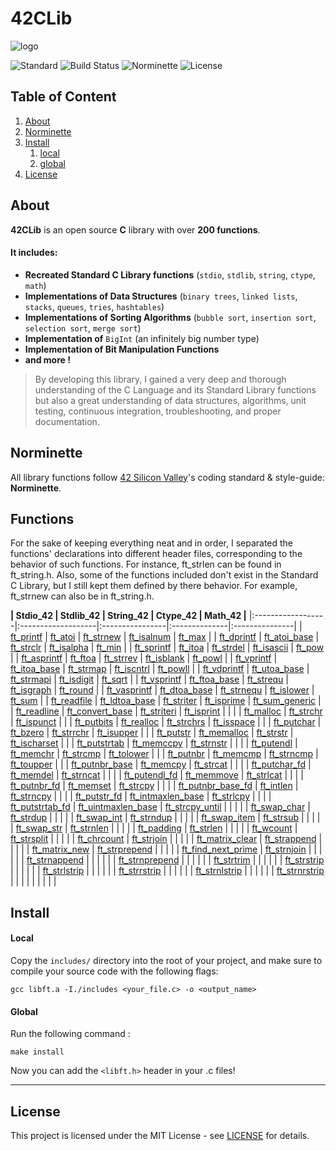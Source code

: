 # 42CLib

![logo]()

![Standard](https://img.shields.io/badge/Standard-ANSI%20C89-red.svg)
![Build Status](https://img.shields.io/badge/Build-Pass-lightred.svg)
![Norminette](https://img.shields.io/badge/Norminette-Pass-lightred.svg)
![License](https://img.shields.io/badge/License-MIT-blue.svg)

## Table of Content

1. [About](#about-libft)
2. [Norminette](#norminette)
3. [Install](#install)
	1. [local](#local)
	2. [global](#global)
4. [License](#license)

## About <a name="about-libft"></a>

**42CLib** is an open source **C** library with over **200 functions**.

#### It includes:

 * **Recreated Standard C Library functions** (`stdio`, `stdlib`, `string`, `ctype`, `math`)
 * **Implementations of Data Structures** (`binary trees`, `linked lists`, `stacks`, `queues`, `tries`, `hashtables`)
 * **Implementations of Sorting Algorithms** (`bubble sort`, `insertion sort`, `selection sort`, `merge sort`)
 * **Implementation of** `BigInt` (an infinitely big number type)
 * **Implementation of Bit Manipulation Functions**
 * **and more !**
 
>By developing this library, I gained a very deep and thorough understanding of the C Language and its Standard Library functions but also a great understanding of data structures, algorithms, unit testing, continuous integration, troubleshooting, and proper documentation.

## Norminette <a name="norminette"></a>

All library functions follow [42 Silicon Valley](https://www.42.us.org/)'s coding standard & style-guide: **Norminette**.

## Functions <a name="functions"></a>

For the sake of keeping everything neat and in order, I separated the functions'
declarations into different header files, corresponding to the behavior of
such functions.
For instance, ft_strlen can be found in ft_string.h.
Also, some of the functions included don't exist in the Standard C Library,
but I still kept them defined by there behavior.
For example, ft_strnew can also be in ft_string.h.

**| Stdio_42         | Stdlib_42         | String_42      | Ctype_42     | Math_42       |**
|:------------------|:-------------------|:----------------|:--------------|:---------------|
| [ft_printf](Stdio/ft_printf.c)         | [ft_atoi](Stdlib/ft_atoi.c)            | [ft_strnew](String/ft_strnew.c)       | [ft_isalnum](Ctype/ft_isalnum.c)    | [ft_max](Math/ft_max.c)         |
| [ft_dprintf](Stdio/ft_dprintf.c)        | [ft_atoi_base](Stdlib/ft_atoi_base.c)       | [ft_strclr](String/ft_strclr.c)       | [ft_isalpha](Ctype/ft_isalpha.c)    | [ft_min](Math/ft_min.c)         |
| [ft_sprintf](Stdio/ft_sprintf.c)        | [ft_itoa](Stdlib/ft_itoa.c)            | [ft_strdel](String/ft_strdel.c)       | [ft_isascii](Ctype/ft_isascii.c)    | [ft_pow](Math/ft_pow.c)         |
| [ft_asprintf](Stdio/ft_asprintf.c)       | [ft_ftoa](Stdlib/ft_ftoa.c)            | [ft_strrev](String/ft_strrev.c)       | [ft_isblank](Ctype/ft_isblank.c)    | [ft_powl](Math/ft_powl.c)        |
| [ft_vprintf](Stdio/ft_vprintf.c)        | [ft_itoa_base](Stdlib/ft_itoa_base.c)       | [ft_strmap](String/ft_strmap.c)       | [ft_iscntrl](Ctype/ft_iscntrl.c)    | [ft_powll](Math/ft_powll.c)       |
| [ft_vdprintf](Stdio/ft_vdprintf.c)       | [ft_utoa_base](Stdlib/ft_utoa_base.c)       | [ft_strmapi](String/ft_strmapi.c)      | [ft_isdigit](Ctype/ft_isdigit.c)    | [ft_sqrt](Math/ft_sqrt.c)        |
| [ft_vsprintf](Stdio/ft_vsprintf.c)       | [ft_ftoa_base](Stdlib/ft_ftoa_base.c)       | [ft_strequ](String/ft_strequ.c)       | [ft_isgraph](Ctype/ft_isgraph.c)    | [ft_round](Math/ft_round.c)       |
| [ft_vasprintf](Stdio/ft_vasprintf.c)      | [ft_dtoa_base](Stdlib/ft_dtoa_base.c)       | [ft_strnequ](String/ft_strnequ.c)      | [ft_islower](Ctype/ft_islower.c)    | [ft_sum](Math/ft_sum.c)         |
| [ft_readfile](Stdio/ft_readfile.c)       | [ft_ldtoa_base](Stdlib/ft_ldtoa_base.c)      | [ft_striter](String/ft_striter.c)      | [ft_isprime](Ctype/ft_isprime.c)    | [ft_sum_generic](Math/ft_sum_generic.c) |
| [ft_readline](Stdio/ft_readline.c)       | [ft_convert_base](Stdlib/ft_convert_base.c)    | [ft_striteri](String/ft_striteri.c)     | [ft_isprint](Ctype/ft_isprint.c)    |               |
|                   | [ft_malloc](Stdlib/ft_malloc.c)          | [ft_strchr](String/ft_strchr.c)       | [ft_ispunct](Ctype/ft_ispunct.c)    |               |
| [ft_putbits](Stdio/ft_putbits.c)        | [ft_realloc](Stdlib/ft_realloc.c)         | [ft_strchrs](String/ft_strchrs.c)      | [ft_isspace](Ctype/ft_isspace.c)    |               |
| [ft_putchar](Stdio/ft_putchar.c)        | [ft_bzero](Stdlib/ft_bzero.c)           | [ft_strrchr](String/ft_strrchr.c)      | [ft_isupper](Ctype/ft_isupper.c)    |               |
| [ft_putstr](Stdio/ft_putstr.c)         | [ft_memalloc](Stdlib/ft_memalloc.c)        | [ft_strstr](String/ft_strstr.c)       | [ft_ischarset](Ctype/ft_ischarset.c)  |               |
| [ft_putstrtab](Stdio/ft_putstrtab.c)      | [ft_memccpy](Stdlib/ft_memccpy.c)         | [ft_strnstr](String/ft_strnstr.c)      |               |               |
| [ft_putendl](Stdio/ft_putendl.c)        | [ft_memchr](Stdlib/ft_memchr.c)          | [ft_strcmp](String/ft_strcmp.c)       | [ft_tolower](Ctype/ft_tolower.c)    |               |
| [ft_putnbr](Stdio/ft_putnbr.c)         | [ft_memcmp](Stdlib/ft_memcmp.c)          | [ft_strncmp](String/ft_strncmp.c)      | [ft_toupper](Ctype/ft_toupper.c)    |               |
| [ft_putnbr_base](Stdio/ft_putnbr_base.c)    | [ft_memcpy](Stdlib/ft_memcpy.c)          | [ft_strcat](String/ft_strcat.c)       |              |               |
| [ft_putchar_fd](Stdio/ft_putchar_fd.c)     | [ft_memdel](Stdlib/ft_memdel.c)          | [ft_strncat](String/ft_strncat.c)      |              |               |
| [ft_putendl_fd](Stdio/ft_putendl_fd.c)     | [ft_memmove](Stdlib/ft_memmove.c)         | [ft_strlcat](String/ft_strlcat.c)      |              |               |
| [ft_putnbr_fd](Stdio/ft_putnbr_fd.c)      | [ft_memset](Stdlib/ft_memset.c)          | [ft_strcpy](String/ft_strcpy.c)       |              |               |
| [ft_putnbr_base_fd](Stdio/ft_putnbr_base_fd.c) | [ft_intlen](Stdlib/ft_intlen.c)          | [ft_strncpy](String/ft_strncpy.c)      |              |               |
| [ft_putstr_fd](Stdio/ft_putstr_fd.c)      | [ft_intmaxlen_base](Stdlib/ft_intmaxlen_base.c)  | [ft_strlcpy](String/ft_strlcpy.c)      |              |               |
| [ft_putstrtab_fd](Stdio/ft_putstrtab_fd.c)   | [ft_uintmaxlen_base](Stdlib/ft_uintmaxlen_base.c) | [ft_strcpy_until](String/ft_strcpy_until.c) |              |               |
|                  | [ft_swap_char](Stdlib/ft_swap_char.c)       | [ft_strdup](String/ft_strdup.c)       |              |               |
|                  | [ft_swap_int](Stdlib/ft_swap_int.c)        | [ft_strndup](String/ft_strndup.c)      |              |               |
|                  | [ft_swap_item](Stdlib/ft_swap_item.c)       | [ft_strsub](String/ft_strsub.c)       |              |               |
|                  | [ft_swap_str](Stdlib/ft_swap_str.c)        | [ft_strnlen](String/ft_strnlen.c)      |              |               |
|                  | [ft_padding](Stdlib/ft_padding.c)         | [ft_strlen](String/ft_strlen.c)       |              |               |
|                  | [ft_wcount](Stdlib/ft_wcount.c)          | [ft_strsplit](String/ft_strsplit.c)     |              |               |
|                  | [ft_chrcount](Stdlib/ft_chrcount.c)        | [ft_strjoin](String/ft_strjoin.c)      |              |               |
|                  | [ft_matrix_clear](Stdlib/ft_matrix_clear.c)    | [ft_strappend](String/ft_strappend.c)    |              |               |
|                  | [ft_matrix_new](Stdlib/ft_matrix_new.c)      | [ft_strprepend](String/ft_strprepend.c)   |              |               |
|                  | [ft_find_next_prime](Stdlib/ft_find_next_prime.c) | [ft_strnjoin](String/ft_strnjoin.c)     |              |               |
|                  |                   | [ft_strnappend](String/ft_strnappend.c)   |              |               |
|                  |                   | [ft_strnprepend](String/ft_strnprepend.c)  |              |               |
|                  |                   | [ft_strtrim](String/ft_strtrim.c)      |              |               |
|                  |                   | [ft_strstrip](String/ft_strstrip.c)     |              |               |
|                  |                   | [ft_strlstrip](String/ft_strlstrip.c)    |              |               |
|                  |                   | [ft_strrstrip](String/ft_strrstrip.c)    |              |               |
|                  |                   | [ft_strnlstrip](String/ft_strnlstrip.c)   |              |               |
|                  |                   | [ft_strnrstrip](String/ft_strnrstrip.c)   |              |               |
|                  |                   |                |              |               |




## Install <a name="install"></a>

#### Local <a name="local"></a>

Copy the `includes/` directory into the root of your project, and
make sure to compile your source code with the following flags:

	gcc libft.a -I./includes <your_file.c> -o <output_name>

#### Global <a name="global"></a>

Run the following command :

	make install

Now you can add the `<libft.h>` header in your .c files!

----
## License <a name="license"></a>

This project is licensed under the MIT License - see [LICENSE](LICENSE/) for details.
